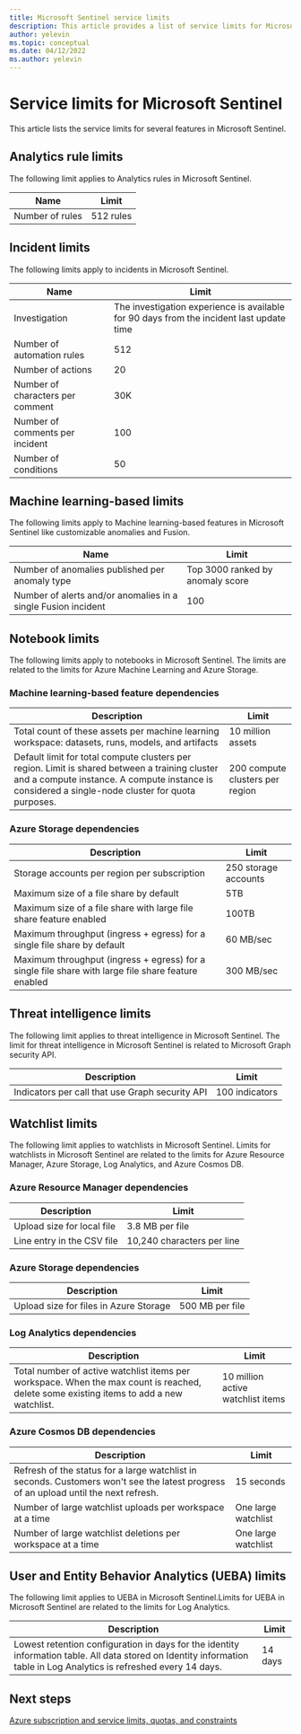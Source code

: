 ```yaml
---
title: Microsoft Sentinel service limits
description: This article provides a list of service limits for Microsoft Sentinel.
author: yelevin
ms.topic: conceptual
ms.date: 04/12/2022
ms.author: yelevin
---
```


# Service limits for Microsoft Sentinel

This article lists the service limits for several features in Microsoft Sentinel.

## Analytics rule limits

The following limit applies to Analytics rules in Microsoft Sentinel.

|Name  |Limit  |
|---------|---------|
|Number of rules     | 512 rules       |

## Incident limits

The following limits apply to incidents in Microsoft Sentinel.

|Name  |Limit  |
|---------|---------|
|Investigation     | The investigation experience is available for 90 days from the incident last update time       |
|Number of automation rules     | 512        |
|Number of actions    | 20      |
|Number of characters per comment   | 30K   |
|Number of comments per incident   | 100    |
|Number of conditions    | 50    |

## Machine learning-based limits

The following limits apply to Machine learning-based features in Microsoft Sentinel like customizable anomalies and Fusion.

| Name                                                          | Limit                                           | 
|---------------------------------------------------------------|-------------------------------------------------|
| Number of anomalies published per anomaly type                | Top 3000 ranked by anomaly score                |
| Number of alerts and/or anomalies in a single Fusion incident | 100  |

## Notebook limits

The following limits apply to notebooks in Microsoft Sentinel. The limits are related to the limits for Azure Machine Learning and Azure Storage.

### Machine learning-based feature dependencies
|Description|Limit |
|-------|-------|
| Total count of these assets per machine learning workspace: datasets, runs, models, and artifacts |10 million assets |
| Default limit for total compute clusters per region. Limit is shared between a training cluster and a compute instance. A compute instance is considered a single-node cluster for quota purposes. | 200 compute clusters per region|

### Azure Storage dependencies

|Description|Limit|
|---|---|
|Storage accounts per region per subscription|250 storage accounts|
|Maximum size of a file share by default|5TB|
|Maximum size of a file share with large file share feature enabled|100TB|
|Maximum throughput (ingress + egress) for a single file share by default|60 MB/sec|
|Maximum throughput (ingress + egress) for a single file share  with large file share feature enabled|300 MB/sec|

## Threat intelligence limits

The following limit applies to threat intelligence in Microsoft Sentinel. The limit for threat intelligence in Microsoft Sentinel is related to Microsoft Graph security API.

|Description                   | Limit        |
-------------------------|--------------------|
| Indicators per call that use Graph security API | 100 indicators |

## Watchlist limits

The following limit applies to watchlists in Microsoft Sentinel.
Limits for watchlists in Microsoft Sentinel are related to the limits for Azure Resource Manager, Azure Storage, Log Analytics, and Azure Cosmos DB.

### Azure Resource Manager dependencies
| Description                   | Limit        |
|-------------------------|--------------------|
|Upload size for local file| 3.8 MB per file |
|Line entry in the CSV file |10,240 characters per line|

### Azure Storage dependencies
| Description                   | Limit        |
|-------------------------|--------------------|
|Upload size for files in Azure Storage |500 MB per file|

### Log Analytics dependencies

| Description                   | Limit        |
|-------------------------|--------------------|
|Total number of active watchlist items per workspace. When the max count is reached, delete some existing items to add a new watchlist.|10 million active watchlist items|

### Azure Cosmos DB dependencies

| Description                   | Limit        |
|-------------------------|--------------------|
|Refresh of the status for a large watchlist in seconds. Customers won't see the latest progress of an upload until the next refresh.|15 seconds|
|Number of large watchlist uploads per workspace at a time|One large watchlist|
|Number of large watchlist deletions per workspace at a time|One large watchlist|

## User and Entity Behavior Analytics (UEBA) limits

The following limit applies to UEBA in Microsoft Sentinel.Limits for UEBA in Microsoft Sentinel are related to the limits for Log Analytics.

|Description   |Limit |
|---------|---------|
|Lowest retention configuration in days for the identity information table. All data stored on Identity information table in Log Analytics is refreshed every 14 days. | 14 days  |

## Next steps

[Azure subscription and service limits, quotas, and constraints](../azure-resource-manager/management/azure-subscription-service-limits.md)